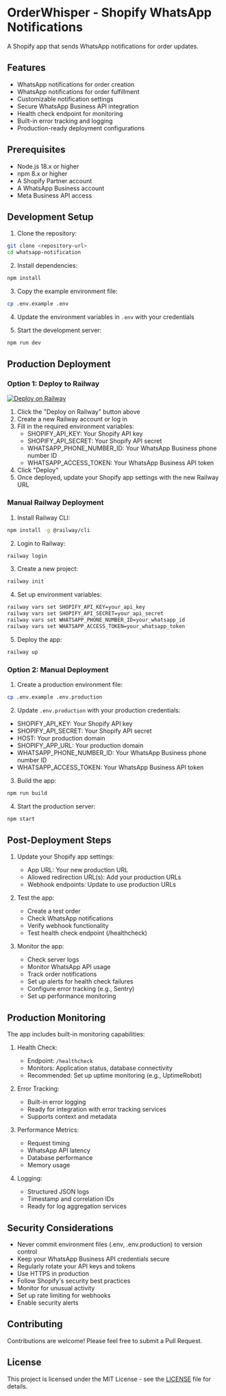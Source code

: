# OrderWhisper - Shopify WhatsApp Notifications

A Shopify app that sends WhatsApp notifications for order updates.

## Features

- WhatsApp notifications for order creation
- WhatsApp notifications for order fulfillment
- Customizable notification settings
- Secure WhatsApp Business API integration
- Health check endpoint for monitoring
- Built-in error tracking and logging
- Production-ready deployment configurations

## Prerequisites

- Node.js 18.x or higher
- npm 8.x or higher
- A Shopify Partner account
- A WhatsApp Business account
- Meta Business API access

## Development Setup

1. Clone the repository:
```bash
git clone <repository-url>
cd whatsapp-notification
```

2. Install dependencies:
```bash
npm install
```

3. Copy the example environment file:
```bash
cp .env.example .env
```

4. Update the environment variables in `.env` with your credentials

5. Start the development server:
```bash
npm run dev
```

## Production Deployment

### Option 1: Deploy to Railway

[![Deploy on Railway](https://railway.app/button.svg)](https://railway.app/template/orderwhisper)

1. Click the "Deploy on Railway" button above
2. Create a new Railway account or log in
3. Fill in the required environment variables:
   - SHOPIFY_API_KEY: Your Shopify API key
   - SHOPIFY_API_SECRET: Your Shopify API secret
   - WHATSAPP_PHONE_NUMBER_ID: Your WhatsApp Business phone number ID
   - WHATSAPP_ACCESS_TOKEN: Your WhatsApp Business API token
4. Click "Deploy"
5. Once deployed, update your Shopify app settings with the new Railway URL

### Manual Railway Deployment

1. Install Railway CLI:
```bash
npm install -g @railway/cli
```

2. Login to Railway:
```bash
railway login
```

3. Create a new project:
```bash
railway init
```

4. Set up environment variables:
```bash
railway vars set SHOPIFY_API_KEY=your_api_key
railway vars set SHOPIFY_API_SECRET=your_api_secret
railway vars set WHATSAPP_PHONE_NUMBER_ID=your_whatsapp_id
railway vars set WHATSAPP_ACCESS_TOKEN=your_whatsapp_token
```

5. Deploy the app:
```bash
railway up
```

### Option 2: Manual Deployment

1. Create a production environment file:
```bash
cp .env.example .env.production
```

2. Update `.env.production` with your production credentials:
- SHOPIFY_API_KEY: Your Shopify API key
- SHOPIFY_API_SECRET: Your Shopify API secret
- HOST: Your production domain
- SHOPIFY_APP_URL: Your production domain
- WHATSAPP_PHONE_NUMBER_ID: Your WhatsApp Business phone number ID
- WHATSAPP_ACCESS_TOKEN: Your WhatsApp Business API token

3. Build the app:
```bash
npm run build
```

4. Start the production server:
```bash
npm start
```

## Post-Deployment Steps

1. Update your Shopify app settings:
   - App URL: Your new production URL
   - Allowed redirection URL(s): Add your production URLs
   - Webhook endpoints: Update to use production URLs

2. Test the app:
   - Create a test order
   - Check WhatsApp notifications
   - Verify webhook functionality
   - Test health check endpoint (/healthcheck)

3. Monitor the app:
   - Check server logs
   - Monitor WhatsApp API usage
   - Track order notifications
   - Set up alerts for health check failures
   - Configure error tracking (e.g., Sentry)
   - Set up performance monitoring

## Production Monitoring

The app includes built-in monitoring capabilities:

1. Health Check:
   - Endpoint: `/healthcheck`
   - Monitors: Application status, database connectivity
   - Recommended: Set up uptime monitoring (e.g., UptimeRobot)

2. Error Tracking:
   - Built-in error logging
   - Ready for integration with error tracking services
   - Supports context and metadata

3. Performance Metrics:
   - Request timing
   - WhatsApp API latency
   - Database performance
   - Memory usage

4. Logging:
   - Structured JSON logs
   - Timestamp and correlation IDs
   - Ready for log aggregation services

## Security Considerations

- Never commit environment files (.env, .env.production) to version control
- Keep your WhatsApp Business API credentials secure
- Regularly rotate your API keys and tokens
- Use HTTPS in production
- Follow Shopify's security best practices
- Monitor for unusual activity
- Set up rate limiting for webhooks
- Enable security alerts

## Contributing

Contributions are welcome! Please feel free to submit a Pull Request.

## License

This project is licensed under the MIT License - see the [LICENSE](LICENSE) file for details.

